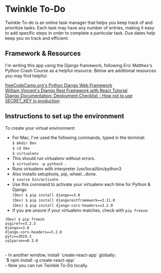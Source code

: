 # Twinkle To-Do <br />

Twinkle To-do is an online task manager that helps you keep track of and prioritize tasks.
Each task may have any number of entries, making it easy to add specific steps in order
to complete a particular task. Due dates help keep you on track and efficient.

## Framework & Resources <br />
I'm writing this app using the Django framework, following Eric Matthes's Python Crash
Course as a helpful resource. Below are additional resources you may find helpful:

[freeCodeCamp.org's Python Django Web Framework](https://www.youtube.com/watch?v=F5mRW0jo-U4) <br />
[William Vincent's Django Rest Framework with React Tutorial](https://wsvincent.com/django-rest-framework-react-tutorial/) <br />
[Django Documentation: Deployment Checklist - How not to use SECRET_KEY in production](https://docs.djangoproject.com/en/1.11/howto/deployment/checklist/) <br />

## Instructions to set up the environment<br />
To create your virtual environment: <br />

- For Mac, I've used the following commands, typed in the terminal:<br />
`$ mkdir Dev` <br />
`$ cd Dev`<br />
`$ virtualenv`<br />
- This should run virtualenv without errors.<br />
`$ virtualenv -p python3 .`<br />
- Runs virtualenv with interpreter /usr/local/bin/python3 <br />
- Also installs setuptools, pip, wheel...done. <br />
`$ source bin/activate`<br />
- Use this command to activate your virtualenv each time for Python & Django <br />
`(Dev) $ pip install django==3.0`<br />
`(Dev) $ pip install djangorestframework==3.11.0`<br />
`(Dev) $ pip install django-cors-headers==3.2.0`<br />
- If you are unsure if your virtualenv matches, check with `pip freeze`:<br />

```
(Dev) $ pip freeze
asgiref==3.2.3
Django==3.0
django-cors-headers==3.2.0
pytz==2019.3
sqlparse==0.3.0
```
<br />
- In another window, install `create-react-app` globally:<br />
`$ npm install -g create-react-app`<br />
- Now you can run Twinkle To-Do locally.
